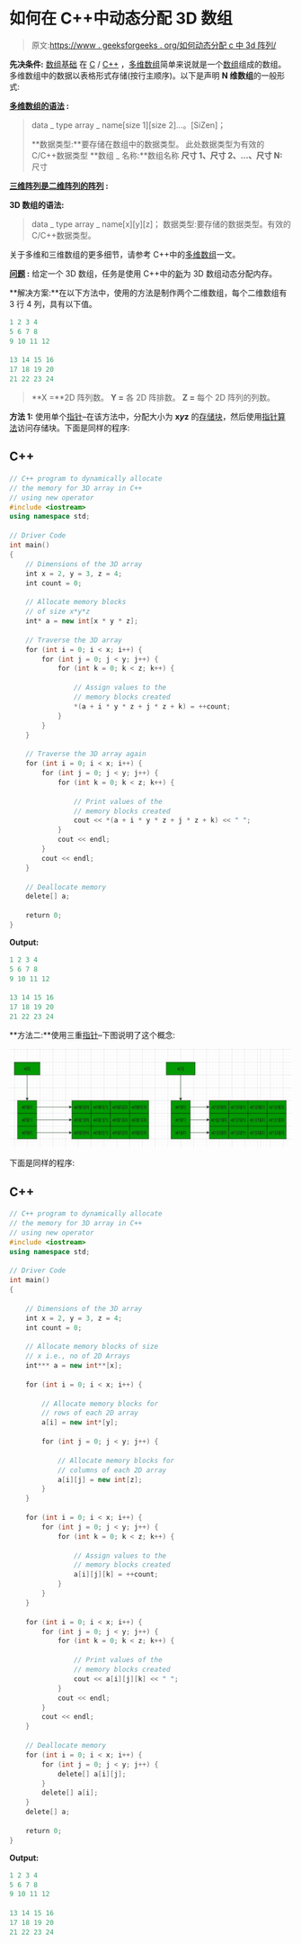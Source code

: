 # 如何在 C++中动态分配 3D 数组

> 原文:[https://www . geeksforgeeks . org/如何动态分配 c 中 3d 阵列/](https://www.geeksforgeeks.org/how-to-dynamically-allocate-a-3d-array-in-c/)

**先决条件:** [数组基础](https://www.geeksforgeeks.org/arrays-in-c-language-set-1-introduction/)
在 [C](https://www.geeksforgeeks.org/c-programming-language/) / [C++](https://www.geeksforgeeks.org/c-plus-plus/) ，[多维数组](https://www.geeksforgeeks.org/multidimensional-arrays-c-cpp/)简单来说就是一个[数组](https://www.geeksforgeeks.org/introduction-to-arrays/)组成的数组。多维数组中的数据以表格形式存储(按行主顺序)。以下是声明 **N 维数组**的一般形式:

**<u>多维数组的语法</u> :**

> data _ type array _ name[size 1][size 2]…。[SiZen]；
> 
> **数据类型:**要存储在数组中的数据类型。
> 此处数据类型为有效的 C/C++数据类型
> **数组 _ 名称:**数组名称
> **尺寸 1、尺寸 2、…、尺寸 N:** 尺寸

**<u>三维阵列是二维阵列的阵列</u> :**

**3D 数组的语法:**

> data _ type array _ name[x][y][z]；
> 数据类型:要存储的数据类型。有效的 C/C++数据类型。

关于多维和三维数组的更多细节，请参考 C++中的[多维数组](https://www.geeksforgeeks.org/multidimensional-arrays-c-cpp/)一文。

**<u>问题</u> :** 给定一个 3D 数组，任务是使用 C++中的[新](https://www.geeksforgeeks.org/new-and-delete-operators-in-cpp-for-dynamic-memory/)为 3D 数组动态分配内存。

**解决方案:**在以下方法中，使用的方法是制作两个二维数组，每个二维数组有 3 行 4 列，具有以下值。

```cpp
1 2 3 4
5 6 7 8
9 10 11 12

13 14 15 16
17 18 19 20
21 22 23 24
```

> **X =**2D 阵列数。
> **Y =** 各 2D 阵排数。
> **Z =** 每个 2D 阵列的列数。

**方法 1:** 使用单个[指针](https://www.geeksforgeeks.org/pointers-in-c-and-c-set-1-introduction-arithmetic-and-array/)–在该方法中，分配大小为 **x*y*z** 的[存储块](https://www.geeksforgeeks.org/difference-between-malloc-and-calloc-with-examples/)，然后使用[指针算法](https://www.geeksforgeeks.org/pointer-arithmetics-in-c-with-examples/)访问存储块。下面是同样的程序:

## C++

```cpp
// C++ program to dynamically allocate
// the memory for 3D array in C++
// using new operator
#include <iostream>
using namespace std;

// Driver Code
int main()
{
    // Dimensions of the 3D array
    int x = 2, y = 3, z = 4;
    int count = 0;

    // Allocate memory blocks
    // of size x*y*z
    int* a = new int[x * y * z];

    // Traverse the 3D array
    for (int i = 0; i < x; i++) {
        for (int j = 0; j < y; j++) {
            for (int k = 0; k < z; k++) {

                // Assign values to the
                // memory blocks created
                *(a + i * y * z + j * z + k) = ++count;
            }
        }
    }

    // Traverse the 3D array again
    for (int i = 0; i < x; i++) {
        for (int j = 0; j < y; j++) {
            for (int k = 0; k < z; k++) {

                // Print values of the
                // memory blocks created
                cout << *(a + i * y * z + j * z + k) << " ";
            }
            cout << endl;
        }
        cout << endl;
    }

    // Deallocate memory
    delete[] a;

    return 0;
}
```

**Output:** 

```cpp
1 2 3 4 
5 6 7 8 
9 10 11 12 

13 14 15 16 
17 18 19 20 
21 22 23 24
```

**方法二:**使用三重[指针](https://www.geeksforgeeks.org/pointers-in-c-and-c-set-1-introduction-arithmetic-and-array/)–下图说明了这个概念:

![](img/e00f28e0d975ca5a1ac4609f63fb3fd0.png)

下面是同样的程序:

## C++

```cpp
// C++ program to dynamically allocate
// the memory for 3D array in C++
// using new operator
#include <iostream>
using namespace std;

// Driver Code
int main()
{

    // Dimensions of the 3D array
    int x = 2, y = 3, z = 4;
    int count = 0;

    // Allocate memory blocks of size
    // x i.e., no of 2D Arrays
    int*** a = new int**[x];

    for (int i = 0; i < x; i++) {

        // Allocate memory blocks for
        // rows of each 2D array
        a[i] = new int*[y];

        for (int j = 0; j < y; j++) {

            // Allocate memory blocks for
            // columns of each 2D array
            a[i][j] = new int[z];
        }
    }

    for (int i = 0; i < x; i++) {
        for (int j = 0; j < y; j++) {
            for (int k = 0; k < z; k++) {

                // Assign values to the
                // memory blocks created
                a[i][j][k] = ++count;
            }
        }
    }

    for (int i = 0; i < x; i++) {
        for (int j = 0; j < y; j++) {
            for (int k = 0; k < z; k++) {

                // Print values of the
                // memory blocks created
                cout << a[i][j][k] << " ";
            }
            cout << endl;
        }
        cout << endl;
    }

    // Deallocate memory
    for (int i = 0; i < x; i++) {
        for (int j = 0; j < y; j++) {
            delete[] a[i][j];
        }
        delete[] a[i];
    }
    delete[] a;

    return 0;
}
```

**Output:** 

```cpp
1 2 3 4 
5 6 7 8 
9 10 11 12 

13 14 15 16 
17 18 19 20 
21 22 23 24
```